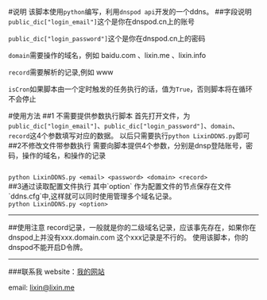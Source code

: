 #说明 
该脚本使用`python`编写，利用`dnspod api`开发的一个ddns。
##字段说明
`public_dic["login_email"]`这个是你在dnspod.cn上的账号

`public_dic["login_password"]`这个是你在dnspod.cn上的密码

`domain`需要操作的域名，例如 baidu.com 、lixin.me 、lixin.info

`record`需要解析的记录,例如 www

`isCron`如果脚本由一个定时触发的任务执行的话，值为`True`，否则脚本将在循环不会停止

#使用方法
##1 不需要提供参数执行脚本
首先打开文件，为`public_dic["login_email"]`、`public_dic["login_password"]`、`domain`、`record`这4个参数填写对应的数据。
以后只需要执行<code>python LixinDDNS.py</code>即可
##2不修改文件带参数执行
需要向脚本提供4个参数，分别是dnsp登陆账号，密码，操作的域名，和操作的记录

<code>
python LixinDDNS.py &lt;email&gt; &lt;password&gt; &lt;domain&gt; &lt;record&gt;
</code>
##3通过读取配置文件执行
其中`option` 作为配置文件的节点保存在文件`ddns.cfg`中,这样就可以同时使用管理多个域名记录。

<code>
python LixinDDNS.py &lt;option&gt;
</code>

----
##使用注意
record记录，一般就是你的二级域名记录，应该事先存在，如果你在dnspod上并没有xxx.domain.com 这个xxx记录是不行的。
使用该脚本，你的dnspod不能开启D令牌。

----
###联系我
website：[我的网站](http://www.lixin.me  '李鑫的网站')

email: lixin@lixin.me
